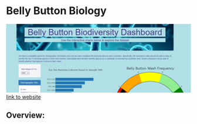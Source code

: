 # Belly Button Biology
![](static/images/snap.PNG)
[link to website](https://sktwelve.github.io/Plotly/ "website")

## Overview:

